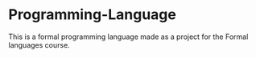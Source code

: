 # Programming-Language

This is a formal programming language made as a project for the Formal languages course.
